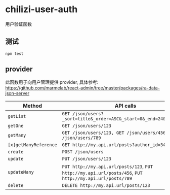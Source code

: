 # chilizi-user-auth

用户验证函数

## 测试

`npm test`

## provider

此函数用于向用户管理提供 provider, 具体参考:  
<https://github.com/marmelab/react-admin/tree/master/packages/ra-data-json-server>

| Method             | API calls
|--------------------|----------------------------------------------------------------
| `getList`          | `GET /json/users?_sort=title&_order=ASC&_start=0&_end=24&title=bar`
| `getOne`           | `GET /json/users/123`
| `getMany`          | `GET /json/users/123, GET /json/users/456, GET /json/users/789`
| `[x]getManyReference` | `GET http://my.api.url/posts?author_id=345`
| `create`           | `POST /json/users`
| `update`           | `PUT /json/users/123`
| `updateMany`       | `PUT http://my.api.url/posts/123`, `PUT http://my.api.url/posts/456`, `PUT http://my.api.url/posts/789`
| `delete`           | `DELETE http://my.api.url/posts/123`